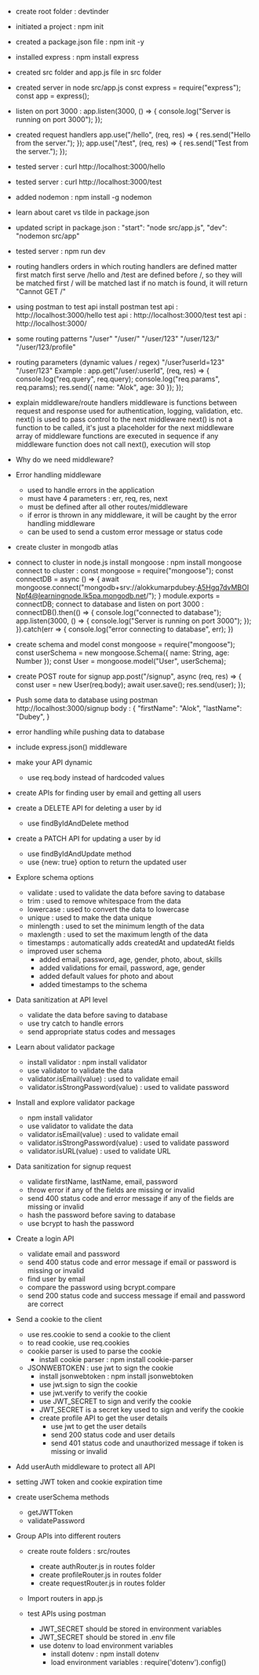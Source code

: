 - create root folder : devtinder
- initiated a project : npm init
- created a package.json file : npm init -y
- installed express : npm install express
- created src folder and app.js file in src folder
- created server in node src/app.js
    const express = require("express");
    const app = express();
- listen on port 3000 : 
    app.listen(3000, () => {
        console.log("Server is running on port 3000");
    });
- created request handlers
    app.use("/hello", (req, res) => {
        res.send("Hello from the server.");
    });
    app.use("/test", (req, res) => {
        res.send("Test from the server.");
    });
- tested server : curl http://localhost:3000/hello
- tested server : curl http://localhost:3000/test
- added nodemon : npm install -g nodemon
- learn about caret vs tilde in package.json
- updated script in package.json : "start": "node src/app.js", "dev": "nodemon src/app"
- tested server : npm run dev
- routing handlers
    orders in which routing handlers are defined matter
    first match first serve
    /hello and /test are defined before /, so they will be matched first
    / will be matched last
    if no match is found, it will return "Cannot GET /"
- using postman to test api
    install postman
    test api : http://localhost:3000/hello
    test api : http://localhost:3000/test
    test api : http://localhost:3000/
- some routing patterns
    "/user"
    "/user/"
    "/user/123"
    "/user/123/"
    "/user/123/profile"
- routing parameters (dynamic values / regex)
    "/user?userId=123"
    "/user/123"
    Example :
        app.get("/user/:userId", (req, res) => {
            console.log("req.query", req.query);
            console.log("req.params", req.params);
            res.send({ name: "Alok", age: 30 });
        });
- explain middleware/route handlers
    middleware is functions between request and response
    used for authentication, logging, validation, etc.
    next() is used to pass control to the next middleware
    next() is not a function to be called, it's just a placeholder for the next middleware
    array of middleware functions are executed in sequence
    if any middleware function does not call next(), execution will stop
- Why do we need middleware?
- Error handling middleware
    - used to handle errors in the application
    - must have 4 parameters : err, req, res, next
    - must be defined after all other routes/middleware
    - if error is thrown in any middleware, it will be caught by the error handling middleware
    - can be used to send a custom error message or status code
- create cluster in mongodb atlas
- connect to cluster in node.js
    install mongoose : npm install mongoose
    connect to cluster :
        const mongoose = require("mongoose");
        const connectDB = async () => {
            await mongoose.connect("mongodb+srv://alokkumarpdubey:A5Hgq7dvMBOINpf4@learningnode.lk5pa.mongodb.net/");
        }
        module.exports = connectDB;
    connect to database and listen on port 3000 :
        connectDB().then(() => {
            console.log("connected to database");
            app.listen(3000, () => {
                console.log("Server is running on port 3000");
            });
        }).catch(err => {
            console.log("error connecting to database", err);
        })
- create schema and model
    const mongoose = require("mongoose");
    const userSchema = new mongoose.Schema({
        name: String,
        age: Number
    });
    const User = mongoose.model("User", userSchema);
- create POST route for signup
    app.post("/signup", async (req, res) => {
        const user = new User(req.body);
        await user.save();
        res.send(user);
    });
- Push some data to database using postman
    http://localhost:3000/signup
    body : 
        {
            "firstName": "Alok",
            "lastName": "Dubey",
        }
- error handling while pushing data to database
- include express.json() middleware
- make your API dynamic
    - use req.body instead of hardcoded values
- create APIs for finding user by email and getting all users
- create a DELETE API for deleting a user by id
    - use findByIdAndDelete method
- create a PATCH API for updating a user by id
    - use findByIdAndUpdate method
    - use {new: true} option to return the updated user
- Explore schema options
    - validate : used to validate the data before saving to database
    - trim : used to remove whitespace from the data
    - lowercase : used to convert the data to lowercase
    - unique : used to make the data unique
    - minlength : used to set the minimum length of the data
    - maxlength : used to set the maximum length of the data
    - timestamps : automatically adds createdAt and updatedAt fields
    - improved user schema
        - added email, password, age, gender, photo, about, skills
        - added validations for email, password, age, gender
        - added default values for photo and about
        - added timestamps to the schema
- Data sanitization at API level
    - validate the data before saving to database
    - use try catch to handle errors
    - send appropriate status codes and messages
- Learn about validator package
    - install validator : npm install validator
    - use validator to validate the data
    - validator.isEmail(value) : used to validate email
    - validator.isStrongPassword(value) : used to validate password
- Install and explore validator package
    - npm install validator
    - use validator to validate the data
    - validator.isEmail(value) : used to validate email
    - validator.isStrongPassword(value) : used to validate password
    - validator.isURL(value) : used to validate URL
- Data sanitization for signup request
    - validate firstName, lastName, email, password
    - throw error if any of the fields are missing or invalid
    - send 400 status code and error message if any of the fields are missing or invalid
    - hash the password before saving to database
    - use bcrypt to hash the password
- Create a login API
    - validate email and password
    - send 400 status code and error message if email or password is missing or invalid
    - find user by email
    - compare the password using bcrypt.compare
    - send 200 status code and success message if email and password are correct
- Send a cookie to the client
    - use res.cookie to send a cookie to the client
    - to read cookie, use req.cookies
    - cookie parser is used to parse the cookie
        - install cookie parser : npm install cookie-parser
    - JSONWEBTOKEN : use jwt to sign the cookie
        - install jsonwebtoken : npm install jsonwebtoken
        - use jwt.sign to sign the cookie
        - use jwt.verify to verify the cookie
        - use JWT_SECRET to sign and verify the cookie
        - JWT_SECRET is a secret key used to sign and verify the cookie
        - create profile API to get the user details
            - use jwt to get the user details
            - send 200 status code and user details
            - send 401 status code and unauthorized message if token is missing or invalid

- Add userAuth middleware to protect all API
- setting JWT token and cookie expiration time
- create userSchema methods
    - getJWTToken
    - validatePassword
- Group APIs into different routers
    - create route folders : src/routes
        - create authRouter.js in routes folder
        - create profileRouter.js in routes folder
        - create requestRouter.js in routes folder
    - Import routers in app.js
    - test APIs using postman








        - JWT_SECRET should be stored in environment variables
        - JWT_SECRET should be stored in .env file
        - use dotenv to load environment variables
            - install dotenv : npm install dotenv
            - load environment variables : require('dotenv').config()
    
